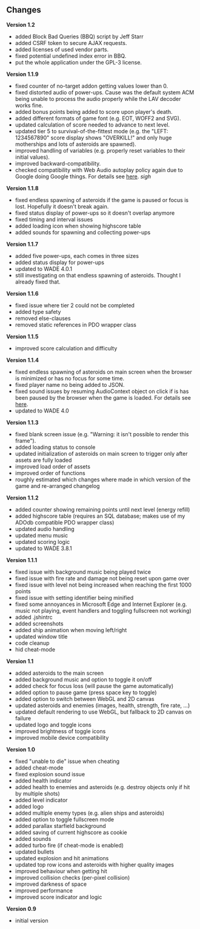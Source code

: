 ## Changes

**Version 1.2**
- added Block Bad Queries (BBQ) script by Jeff Starr
- added CSRF token to secure AJAX requests.
- added licenses of used vendor parts.
- fixed potential undefined index error in BBQ.
- put the whole application under the GPL-3 license. 

**Version 1.1.9**
- fixed counter of no-target addon getting values lower than 0.
- fixed distorted audio of power-ups. Cause was the default system ACM being unable to process the audio properly while the LAV decoder works fine.
- added bonus points being added to score upon player's death.
- added different formats of game font (e.g. EOT, WOFF2 and SVG).  
- updated calculation of score needed to advance to next level.
- updated tier 5 to survival-of-the-fittest mode (e.g. the "LEFT: 1234567890" score display shows "OVERKILL!" and only huge motherships and lots of asteroids are spawned).
- improved handling of variables (e.g. properly reset variables to their initial values).
- improved backward-compatibility.
- checked compatibility with Web Audio autoplay policy again due to Google doing Google things. For details see [here](https://goo.gl/7K7WLu). *sigh*

**Version 1.1.8**
- fixed endless spawning of asteroids if the game is paused or focus is lost. Hopefully it doesn't break again.
- fixed status display of power-ups so it doesn't overlap anymore
- fixed timing and interval issues
- added loading icon when showing highscore table
- added sounds for spawning and collecting power-ups

**Version 1.1.7**
- added five power-ups, each comes in three sizes
- added status display for power-ups
- updated to WADE 4.0.1
- still investigating on that endless spawning of asteroids. Thought I already fixed that.

**Version 1.1.6**
- fixed issue where tier 2 could not be completed
- added type safety
- removed else-clauses
- removed static references in PDO wrapper class

**Version 1.1.5**
- improved score calculation and difficulty

**Version 1.1.4**
- fixed endless spawning of asteroids on main screen when the browser is minimized or has no focus for some time.
- fixed player name no being added to JSON.
- fixed sound issues by resuming AudioContext object on click if is has been paused by the browser when the game is loaded. For details see [here](https://goo.gl/7K7WLu).
- updated to WADE 4.0

**Version 1.1.3**
- fixed blank screen issue (e.g. "Warning: it isn't possible to render this frame").
- added loading status to console
- updated initialization of asteroids on main screen to trigger only after assets are fully loaded
- improved load order of assets
- improved order of functions
- roughly estimated which changes where made in which version of the game and re-arranged changelog

**Version 1.1.2**
- added counter showing remaining points until next level (energy refill)
- added highscore table (requires an SQL database; makes use of my ADOdb compatible PDO wrapper class)
- updated audio handling
- updated menu music
- updated scoring logic
- updated to WADE 3.8.1

**Version 1.1.1**
- fixed issue with background music being played twice
- fixed issue with fire rate and damage not being reset upon game over
- fixed issue with level not being increased when reaching the first 1000 points
- fixed issue with setting identifier being minified
- fixed some annoyances in Microsoft Edge and Internet Explorer (e.g. music not playing, event handlers and toggling fullscreen not working)
- added .jshintrc
- added screenshots
- added ship animation when moving left/right
- updated window title
- code cleanup
- hid cheat-mode

**Version 1.1**
- added asteroids to the main screen
- added background music and option to toggle it on/off
- added check for focus loss (will pause the game automatically)
- added option to pause game (press space key to toggle)
- added option to switch between WebGL and 2D canvas
- updated asteroids and enemies (images, health, strength, fire rate, ...)
- updated default rendering to use WebGL, but fallback to 2D canvas on failure
- updated logo and toggle icons
- improved brightness of toggle icons
- improved mobile device compatibility

**Version 1.0**
- fixed "unable to die" issue when cheating
- added cheat-mode
- fixed explosion sound issue
- added health indicator
- added health to enemies and asteroids (e.g. destroy objects only if hit by multiple shots)
- added level indicator
- added logo
- added multiple enemy types (e.g. alien ships and asteroids)
- added option to toggle fullscreen mode
- added parallax starfield background
- added saving of current highscore as cookie
- added sounds
- added turbo fire (if cheat-mode is enabled)
- updated bullets
- updated explosion and hit animations
- updated top row icons and asteroids with higher quality images
- improved behaviour when getting hit
- improved collision checks (per-pixel collision)
- improved darkness of space
- improved performance
- improved score indicator and logic

**Version 0.9**
- initial version
